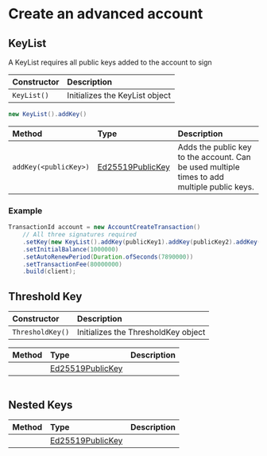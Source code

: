 # Create an advanced account

## KeyList

A KeyList requires all public keys added to the account to sign

| Constructor | Description |
| :--- | :--- |
| `KeyList()` | Initializes the KeyList object |

```java
new KeyList().addKey()
```

| Method | Type | Description |
| :--- | :--- | :--- |
| `addKey(<publicKey>)` | [Ed25519PublicKey](https://github.com/hashgraph/hedera-sdk-java/blob/master/src/main/java/com/hedera/hashgraph/sdk/crypto/ed25519/Ed25519PublicKey.java) | Adds the public key to the account. Can be used multiple times to add multiple public keys.  |

### Example

```java
TransactionId account = new AccountCreateTransaction()  
    // All three signatures required 
    .setKey(new KeyList().addKey(publicKey1).addKey(publicKey2).addKey(publicKey3))
    .setInitialBalance(1000000)
    .setAutoRenewPeriod(Duration.ofSeconds(7890000))
    .setTransactionFee(80000000)
    .build(client);
```

## Threshold Key

| Constructor | Description |
| :--- | :--- |
| `ThresholdKey()` | Initializes the ThresholdKey object |

| Method | Type | Description |
| :--- | :--- | :--- |
|  | [Ed25519PublicKey](https://github.com/hashgraph/hedera-sdk-java/blob/master/src/main/java/com/hedera/hashgraph/sdk/crypto/ed25519/Ed25519PublicKey.java) |  |

```text

```

## Nested Keys

| Method | Type | Description |
| :--- | :--- | :--- |
|  | [Ed25519PublicKey](https://github.com/hashgraph/hedera-sdk-java/blob/master/src/main/java/com/hedera/hashgraph/sdk/crypto/ed25519/Ed25519PublicKey.java) |  |

```text

```

